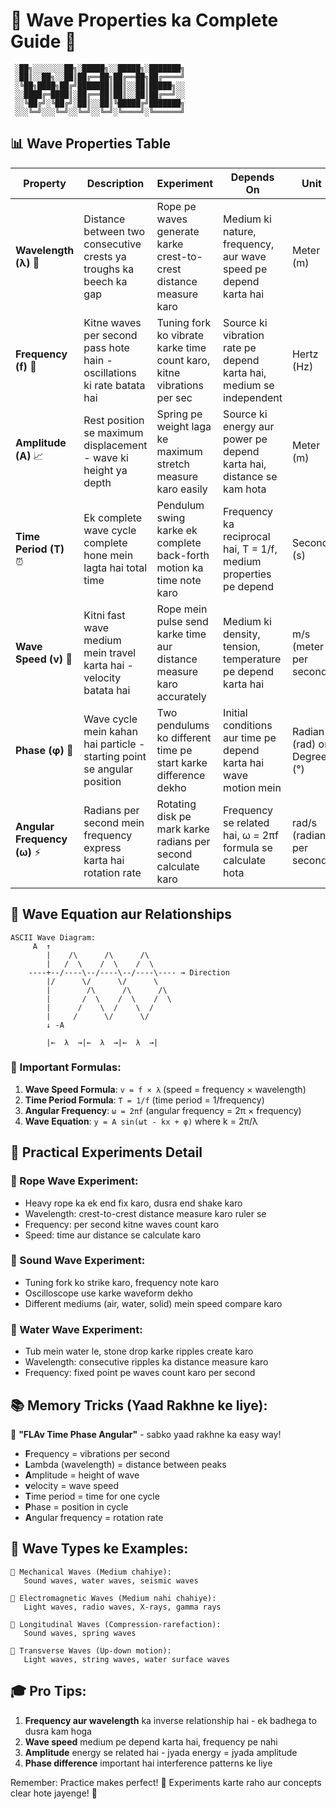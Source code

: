 # 🌊 Wave Properties ka Complete Guide 🌊

```
 ░██╗░░░░░░░██╗░█████╗░░█████╗░███████╗
 ░██║░░██╗░░██║██╔══██╗██╔══██╗██╔════╝
 ░╚██╗████╗██╔╝███████║██║░░██║█████╗░░
 ░░████╔═████║░██╔══██║██║░░██║██╔══╝░░
 ░░╚██╔╝░╚██╔╝░██║░░██║╚█████╔╝███████╗
 ░░░╚═╝░░░╚═╝░░╚═╝░░╚═╝░╚════╝░╚══════╝
```

## 📊 Wave Properties Table

| Property | Description | Experiment | Depends On | Unit |
|----------|-------------|------------|------------|------|
| **Wavelength (λ)** 📏 | Distance between two consecutive crests ya troughs ka beech ka gap | Rope pe waves generate karke crest-to-crest distance measure karo | Medium ki nature, frequency, aur wave speed pe depend karta hai | Meter (m) |
| **Frequency (f)** 🎵 | Kitne waves per second pass hote hain - oscillations ki rate batata hai | Tuning fork ko vibrate karke time count karo, kitne vibrations per sec | Source ki vibration rate pe depend karta hai, medium se independent | Hertz (Hz) |
| **Amplitude (A)** 📈 | Rest position se maximum displacement - wave ki height ya depth | Spring pe weight laga ke maximum stretch measure karo easily | Source ki energy aur power pe depend karta hai, distance se kam hota | Meter (m) |
| **Time Period (T)** ⏰ | Ek complete wave cycle complete hone mein lagta hai total time | Pendulum swing karke ek complete back-forth motion ka time note karo | Frequency ka reciprocal hai, T = 1/f, medium properties pe depend | Second (s) |
| **Wave Speed (v)** 🚀 | Kitni fast wave medium mein travel karta hai - velocity batata hai | Rope mein pulse send karke time aur distance measure karo accurately | Medium ki density, tension, temperature pe depend karta hai | m/s (meter per second) |
| **Phase (φ)** 🔄 | Wave cycle mein kahan hai particle - starting point se angular position | Two pendulums ko different time pe start karke difference dekho | Initial conditions aur time pe depend karta hai wave motion mein | Radian (rad) or Degree (°) |
| **Angular Frequency (ω)** ⚡ | Radians per second mein frequency express karta hai rotation rate | Rotating disk pe mark karke radians per second calculate karo | Frequency se related hai, ω = 2πf formula se calculate hota | rad/s (radians per second) |

## 🎯 Wave Equation aur Relationships

```
ASCII Wave Diagram:
     A  ↑
        |    /\      /\      /\
        |   /  \    /  \    /  \
    ----+--/----\--/----\--/----\---- → Direction
        |/      \/      \/      \
        |        /\      /\      /\
        |       /  \    /  \    /  \
        |      /    \  /    \  /
        |     /      \/      \/
        ↓ -A
        
        |←  λ  →|←  λ  →|←  λ  →|
```

### 🧮 Important Formulas:

1. **Wave Speed Formula**: `v = f × λ` (speed = frequency × wavelength)
2. **Time Period Formula**: `T = 1/f` (time period = 1/frequency)
3. **Angular Frequency**: `ω = 2πf` (angular frequency = 2π × frequency)
4. **Wave Equation**: `y = A sin(ωt - kx + φ)` where k = 2π/λ

## 🔬 Practical Experiments Detail

### 🎪 Rope Wave Experiment:
- Heavy rope ka ek end fix karo, dusra end shake karo
- Wavelength: crest-to-crest distance measure karo ruler se
- Frequency: per second kitne waves count karo
- Speed: time aur distance se calculate karo

### 🎼 Sound Wave Experiment:
- Tuning fork ko strike karo, frequency note karo
- Oscilloscope use karke waveform dekho
- Different mediums (air, water, solid) mein speed compare karo

### 🌊 Water Wave Experiment:
- Tub mein water le, stone drop karke ripples create karo
- Wavelength: consecutive ripples ka distance measure karo
- Frequency: fixed point pe waves count karo per second

## 📚 Memory Tricks (Yaad Rakhne ke liye):

🎯 **"FLAv Time Phase Angular"** - sabko yaad rakhne ka easy way!
- **F**requency = vibrations per second
- **L**ambda (wavelength) = distance between peaks
- **A**mplitude = height of wave
- **v**elocity = wave speed
- **T**ime period = time for one cycle
- **P**hase = position in cycle
- **A**ngular frequency = rotation rate

## 🎨 Wave Types ke Examples:

```
🌊 Mechanical Waves (Medium chahiye):
   Sound waves, water waves, seismic waves

📡 Electromagnetic Waves (Medium nahi chahiye):
   Light waves, radio waves, X-rays, gamma rays

🎵 Longitudinal Waves (Compression-rarefaction):
   Sound waves, spring waves

🎸 Transverse Waves (Up-down motion):
   Light waves, string waves, water surface waves
```

## 🎓 Pro Tips:

1. **Frequency aur wavelength** ka inverse relationship hai - ek badhega to dusra kam hoga
2. **Wave speed** medium pe depend karta hai, frequency pe nahi
3. **Amplitude** energy se related hai - jyada energy = jyada amplitude
4. **Phase difference** important hai interference patterns ke liye

Remember: Practice makes perfect! 🎯 Experiments karte raho aur concepts clear hote jayenge! 🚀

